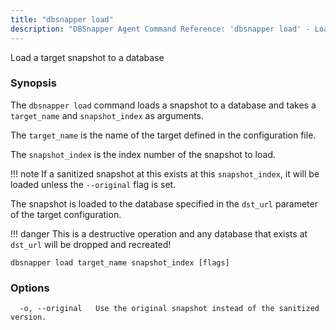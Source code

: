 ```yaml
---
title: "dbsnapper load"
description: "DBSnapper Agent Command Reference: 'dbsnapper load' - Load a target snapshot to a database"
---
```

Load a target snapshot to a database

### Synopsis


The `dbsnapper load` command loads a snapshot to a database and takes a `target_name` and `snapshot_index` as arguments.
	
The `target_name` is the name of the target defined in the configuration file.

The `snapshot_index` is the index number of the snapshot to load.

!!! note
		If a sanitized snapshot at this exists at this `snapshot_index`, it will be loaded
		unless the `--original` flag is set.

The snapshot is loaded to the database specified in the `dst_url` parameter of the target configuration. 

!!! danger 
		This is a destructive operation and any database that exists at `dst_url` will be dropped and recreated!



```
dbsnapper load target_name snapshot_index [flags]
```

### Options

```
  -o, --original   Use the original snapshot instead of the sanitized version.
```

